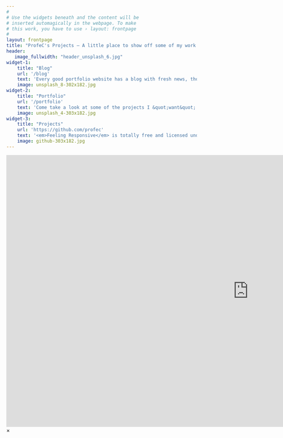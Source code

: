 ```yaml
---
#
# Use the widgets beneath and the content will be
# inserted automagically in the webpage. To make
# this work, you have to use › layout: frontpage
#
layout: frontpage
title: "ProfeC's Projects – A little place to show off some of my work."
header:
   image_fullwidth: "header_unsplash_6.jpg"
widget-1:
    title: "Blog"
    url: '/blog'
    text: 'Every good portfolio website has a blog with fresh news, thoughts and develop&shy;ments of your activities.'
    image: unsplash_8-302x182.jpg
widget-2:
    title: "Portfolio"
    url: '/portfolio'
    text: 'Come take a look at some of the projects I &quot;want&quot; to show off.'
    image: unsplash_4-303x182.jpg
widget-3:
    title: "Projects"
    url: 'https://github.com/profec'
    text: '<em>Feeling Responsive</em> is totally free and licensed under the MIT License. Make it your own and do with it what you want. Grab your copy or clone it at GitHub and start your website with it. Then tell me via Twitter <a href="http://twitter.com/profec">@profec</a>.'
    image: github-303x182.jpg
---
```



<div id="videoModal" class="reveal-modal large" data-reveal="">
  <div class="flex-video widescreen vimeo" style="display: block;">
    <iframe width="1280" height="720" src="https://www.youtube.com/embed/3b5zCFSmVvU" frameborder="0" allowfullscreen></iframe>
  </div>
  <a class="close-reveal-modal">&#215;</a>
</div>
